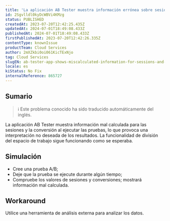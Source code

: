 ```yaml
---
title: 'La aplicación AB Tester muestra información errónea sobre sesiones y conversión'
id: 2Sgvlldl0kyDcWBVi4KMzg
status: PUBLISHED
createdAt: 2023-07-20T12:42:25.435Z
updatedAt: 2024-07-01T18:49:08.433Z
publishedAt: 2024-07-01T18:49:08.433Z
firstPublishedAt: 2023-07-20T12:42:26.335Z
contentType: knownIssue
productTeam: Cloud Services
author: 2mXZkbi0oi061KicTExNjo
tag: Cloud Services
slugEN: ab-tester-app-shows-miscalculated-information-for-sessions-and-conversion
locale: es
kiStatus: No Fix
internalReference: 865727
---
```


## Sumario

>ℹ️ Este problema conocido ha sido traducido automáticamente del inglés.


La aplicación AB Tester muestra información mal calculada para las sesiones y la conversión al ejecutar las pruebas, lo que provoca una interpretación no deseada de los resultados. La funcionalidad de división del espacio de trabajo sigue funcionando como se esperaba.


##

## Simulación



- Cree una prueba A/B;
- Deje que la prueba se ejecute durante algún tiempo;
- Compruebe los valores de sesiones y conversiones; mostrará información mal calculada.



## Workaround


Utilice una herramienta de análisis externa para analizar los datos.




